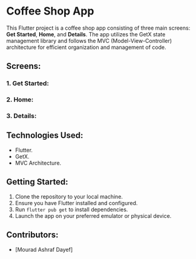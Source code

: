 # Coffee Shop App

This Flutter project is a coffee shop app consisting of three main screens: **Get Started**, **Home**, and **Details**. The app utilizes the GetX state management library and follows the MVC (Model-View-Controller) architecture for efficient organization and management of code.

## Screens:

### 1. Get Started:

### 2. Home:

### 3. Details:

## Technologies Used:

- Flutter.
- GetX.
- MVC Architecture.

## Getting Started:

1. Clone the repository to your local machine.
2. Ensure you have Flutter installed and configured.
3. Run `flutter pub get` to install dependencies.
4. Launch the app on your preferred emulator or physical device.

## Contributors:

- [Mourad Ashraf Dayef]